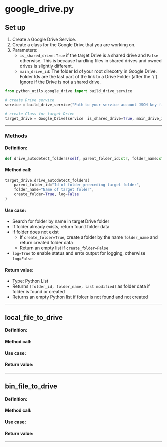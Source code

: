 # google_drive.py

## Set up

1. Create a Google Drive Service.
2. Create a class for the Google Drive that you are working on.
3. Parameters:
    - `is_shared_drive`: `True` if the target Drive is a shared drive and `False` otherwise. This is because handling files in shared drives and owned drives is slightly different. 
    - `main_drive_id`: The folder Id of your root direcotry in Google Drive. Folder Ids are the last part of the link to a Drive Folder (after the '/'). Ignore if the Drive is not a shared drive.

```py
from python_utils.google_drive import build_drive_service

# create Drive service
service = build_drive_service("Path to your service account JSON key file")

# create Class for target Drive
target_drive = Google_Drive(service, is_shared_drive=True, main_drive_id="YEWFHWEII01XIO")
```

---

### Methods

#### **Definition:**
```py
def drive_autodetect_folders(self, parent_folder_id:str, folder_name:str, create_folder:bool, log:bool=False) -> list:
```

#### **Method call:**
```py
target_drive.drive_autodetect_folders(
    parent_folder_id="Id of folder preeceding target folder",
    folder_name="Name of target folder",
    create_folder=True, log=False
)
```

#### **Use case:**
- Search for folder by name in target Drive folder
- If folder already exists, return found folder data
- If folder does not exist
	- If `create_folder=True`, create a folder by the name `folder_name` and return created folder data
	- Return an empty list if `create_folder=False`
- `log=True` to enable status and error output for logging, otherwise `log=False`

#### **Return value:**
- Type: Python List
- Returns `[folder_id, folder_name, last modified]` as folder data if folder is found or created
- Returns an empty Python list if folder is not found and not created

---

## local_file_to_drive
#### **Definition:**
#### **Method call:**
#### **Use case:**
#### **Return value:**

---

## bin_file_to_drive
#### **Definition:**
#### **Method call:**
#### **Use case:**
#### **Return value:**

---
